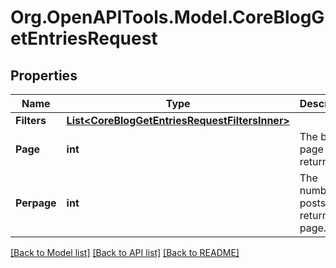 # Org.OpenAPITools.Model.CoreBlogGetEntriesRequest

## Properties

Name | Type | Description | Notes
------------ | ------------- | ------------- | -------------
**Filters** | [**List&lt;CoreBlogGetEntriesRequestFiltersInner&gt;**](CoreBlogGetEntriesRequestFiltersInner.md) |  | [optional] 
**Page** | **int** | The blog page to return. | [optional] [default to 0]
**Perpage** | **int** | The number of posts to return per page. | [optional] [default to 10]

[[Back to Model list]](../README.md#documentation-for-models) [[Back to API list]](../README.md#documentation-for-api-endpoints) [[Back to README]](../README.md)

